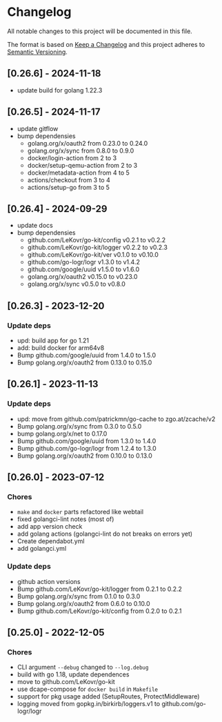 # Changelog

All notable changes to this project will be documented in this file.

The format is based on [Keep a Changelog](http://keepachangelog.com/)
and this project adheres to [Semantic Versioning](http://semver.org/).

## [0.26.6] - 2024-11-18

* update build for golang 1.22.3

## [0.26.5] - 2024-11-17

* update gitflow
* bump dependensies
    * golang.org/x/oauth2 from 0.23.0 to 0.24.0
    * golang.org/x/sync from 0.8.0 to 0.9.0
    * docker/login-action from 2 to 3
    * docker/setup-qemu-action from 2 to 3
    * docker/metadata-action from 4 to 5
    * actions/checkout from 3 to 4
    * actions/setup-go from 3 to 5

## [0.26.4] - 2024-09-29

* update docs
* bump dependensies
    * github.com/LeKovr/go-kit/config v0.2.1 to v0.2.2
    * github.com/LeKovr/go-kit/logger v0.2.2 to v0.2.3
    * github.com/LeKovr/go-kit/ver v0.1.0 to v0.10.0
    * github.com/go-logr/logr v1.3.0 to v1.4.2
    * github.com/google/uuid v1.5.0 to v1.6.0
    * golang.org/x/oauth2 v0.15.0 to v0.23.0
    * golang.org/x/sync v0.5.0 to v0.8.0

## [0.26.3] - 2023-12-20

### Update deps

* upd: build app for go 1.21
* add: build docker for arm64v8
* Bump github.com/google/uuid from 1.4.0 to 1.5.0
* Bump golang.org/x/oauth2 from 0.13.0 to 0.15.0

## [0.26.1] - 2023-11-13

### Update deps

* upd: move from github.com/patrickmn/go-cache to zgo.at/zcache/v2
* Bump golang.org/x/sync from 0.3.0 to 0.5.0
* bump golang.org/x/net to 0.17.0
* Bump github.com/google/uuid from 1.3.0 to 1.4.0
* Bump github.com/go-logr/logr from 1.2.4 to 1.3.0
* Bump golang.org/x/oauth2 from 0.10.0 to 0.13.0

## [0.26.0] - 2023-07-12

### Chores

* `make` and `docker` parts refactored like webtail
* fixed golangci-lint notes (most of)
* add app version check
* add golang actions (golangci-lint do not breaks on errors yet)
* Create dependabot.yml
* add golangci.yml

### Update deps

* github action versions
* Bump github.com/LeKovr/go-kit/logger from 0.2.1 to 0.2.2
* Bump golang.org/x/sync from 0.1.0 to 0.3.0
* Bump golang.org/x/oauth2 from 0.6.0 to 0.10.0
* Bump github.com/LeKovr/go-kit/config from 0.2.0 to 0.2.1

## [0.25.0] - 2022-12-05

### Chores

* CLI argument `--debug` changed to `--log.debug`
* build with go 1.18, update dependences
* move to github.com/LeKovr/go-kit
* use dcape-compose for `docker build` in `Makefile`
* support for pkg usage added (SetupRoutes, ProtectMiddleware)
* logging moved from gopkg.in/birkirb/loggers.v1 to github.com/go-logr/logr
